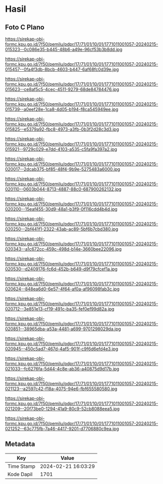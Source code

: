 # Hasil

## Foto C Plano

https://sirekap-obj-formc.kpu.go.id/7f50/pemilu/pdpr/17/71/01/10/01/1771011001057-20240215-015323--0c086e35-b445-48b6-a49e-96cf53b3b8dd.jpg

https://sirekap-obj-formc.kpu.go.id/7f50/pemilu/pdpr/17/71/01/10/01/1771011001057-20240215-015457--0fa4f3db-8bcb-4603-b447-6af68fc0d39e.jpg

https://sirekap-obj-formc.kpu.go.id/7f50/pemilu/pdpr/17/71/01/10/01/1771011001057-20240215-015623--ce8af5c5-4cec-4511-9279-68de84784476.jpg

https://sirekap-obj-formc.kpu.go.id/7f50/pemilu/pdpr/17/71/01/10/01/1771011001057-20240215-015739--a0eef28e-1ca8-4d05-b194-f8ca545949ee.jpg

https://sirekap-obj-formc.kpu.go.id/7f50/pemilu/pdpr/17/71/01/10/01/1771011001057-20240215-015825--e5379a92-fbc8-4973-a3fb-0b3f2d28c3d3.jpg

https://sirekap-obj-formc.kpu.go.id/7f50/pemilu/pdpr/17/71/01/10/01/1771011001057-20240215-015921--9729c029-e7dd-4103-a535-c5fa9fa397a2.jpg

https://sirekap-obj-formc.kpu.go.id/7f50/pemilu/pdpr/17/71/01/10/01/1771011001057-20240215-020017--2dcab375-bf85-48f4-9b9e-5275483a6000.jpg

https://sirekap-obj-formc.kpu.go.id/7f50/pemilu/pdpr/17/71/01/10/01/1771011001057-20240215-020110--0603b044-8713-4887-88c0-687900262132.jpg

https://sirekap-obj-formc.kpu.go.id/7f50/pemilu/pdpr/17/71/01/10/01/1771011001057-20240215-020200--15eaf455-30d9-48a1-b3f9-0f116cdd4b4d.jpg

https://sirekap-obj-formc.kpu.go.id/7f50/pemilu/pdpr/17/71/01/10/01/1771011001057-20240215-020250--2bf441f1-2322-43ab-ac89-5bf6b7cbd380.jpg

https://sirekap-obj-formc.kpu.go.id/7f50/pemilu/pdpr/17/71/01/10/01/1771011001057-20240215-020343--a1c672cc-459c-498d-b14e-3660bee22096.jpg

https://sirekap-obj-formc.kpu.go.id/7f50/pemilu/pdpr/17/71/01/10/01/1771011001057-20240215-020530--d2409176-fc6d-452b-b649-d9f79cfcef1a.jpg

https://sirekap-obj-formc.kpu.go.id/7f50/pemilu/pdpr/17/71/01/10/01/1771011001057-20240215-020624--848ea6d0-6e57-4f64-af0a-af96098fab3c.jpg

https://sirekap-obj-formc.kpu.go.id/7f50/pemilu/pdpr/17/71/01/10/01/1771011001057-20240215-020712--3e851e13-cf19-491c-ba35-fef0ef99d82a.jpg

https://sirekap-obj-formc.kpu.go.id/7f50/pemilu/pdpr/17/71/01/10/01/1771011001057-20240215-020851--38965dba-a53a-4481-a699-9701298029da.jpg

https://sirekap-obj-formc.kpu.go.id/7f50/pemilu/pdpr/17/71/01/10/01/1771011001057-20240215-020945--450c5ad7-467d-4af5-901f-c9f6d6efd4e3.jpg

https://sirekap-obj-formc.kpu.go.id/7f50/pemilu/pdpr/17/71/01/10/01/1771011001057-20240215-021033--fc6276fa-5d44-4c8e-ab36-a40875d9d17b.jpg

https://sirekap-obj-formc.kpu.go.id/7f50/pemilu/pdpr/17/71/01/10/01/1771011001057-20240215-021123--a2597c42-f18a-4075-94e6-fbf655580580.jpg

https://sirekap-obj-formc.kpu.go.id/7f50/pemilu/pdpr/17/71/01/10/01/1771011001057-20240215-021209--20f73be0-1294-41a9-80c9-52cb8088eea5.jpg

https://sirekap-obj-formc.kpu.go.id/7f50/pemilu/pdpr/17/71/01/10/01/1771011001057-20240215-021252--63c775fb-7a46-4417-9201-d7706880c9ea.jpg


## Metadata

| Key        | Value               |
| ---------- | ------------------- |
| Time Stamp | 2024-02-21 16:03:29 |
| Kode Dapil | 1701                |



